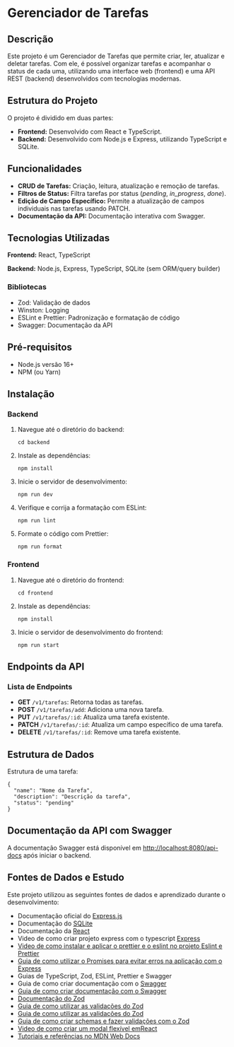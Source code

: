 <h1>Gerenciador de Tarefas</h1>

<h2>Descrição</h2>
<p>Este projeto é um Gerenciador de Tarefas que permite criar, ler, atualizar e deletar tarefas. Com ele, é possível organizar tarefas e acompanhar o status de cada uma, utilizando uma interface web (frontend) e uma API REST (backend) desenvolvidos com tecnologias modernas.</p>

<h2>Estrutura do Projeto</h2>
<p>O projeto é dividido em duas partes:</p>
<ul>
  <li><strong>Frontend:</strong> Desenvolvido com React e TypeScript.</li>
  <li><strong>Backend:</strong> Desenvolvido com Node.js e Express, utilizando TypeScript e SQLite.</li>
</ul>

<h2>Funcionalidades</h2>
<ul>
  <li><strong>CRUD de Tarefas:</strong> Criação, leitura, atualização e remoção de tarefas.</li>
  <li><strong>Filtros de Status:</strong> Filtra tarefas por status (<em>pending</em>, <em>in_progress</em>, <em>done</em>).</li>
  <li><strong>Edição de Campo Específico:</strong> Permite a atualização de campos individuais nas tarefas usando PATCH.</li>
  <li><strong>Documentação da API:</strong> Documentação interativa com Swagger.</li>
</ul>

<h2>Tecnologias Utilizadas</h2>
<p><strong>Frontend:</strong> React, TypeScript</p>
<p><strong>Backend:</strong> Node.js, Express, TypeScript, SQLite (sem ORM/query builder)</p>
<h3>Bibliotecas</h3>
<ul>
  <li>Zod: Validação de dados</li>
  <li>Winston: Logging</li>
  <li>ESLint e Prettier: Padronização e formatação de código</li>
  <li>Swagger: Documentação da API</li>
</ul>

<h2>Pré-requisitos</h2>
<ul>
  <li>Node.js versão 16+</li>
  <li>NPM (ou Yarn)</li>
</ul>

<h2>Instalação</h2>
<h3>Backend</h3>
<ol>
  <li>Navegue até o diretório do backend:
    <pre><code>cd backend</code></pre>
  </li>
  <li>Instale as dependências:
    <pre><code>npm install</code></pre>
  </li>
  <li>Inicie o servidor de desenvolvimento:
    <pre><code>npm run dev</code></pre>
  </li>
  <li>Verifique e corrija a formatação com ESLint:
    <pre><code>npm run lint</code></pre>
  </li>
  <li>Formate o código com Prettier:
    <pre><code>npm run format</code></pre>
  </li>
</ol>

<h3>Frontend</h3>
<ol>
  <li>Navegue até o diretório do frontend:
    <pre><code>cd frontend</code></pre>
  </li>
  <li>Instale as dependências:
    <pre><code>npm install</code></pre>
  </li>
  <li>Inicie o servidor de desenvolvimento do frontend:
    <pre><code>npm run start</code></pre>
  </li>
</ol>

<h2>Endpoints da API</h2>
<h3>Lista de Endpoints</h3>
<ul>
  <li><strong>GET</strong> <code>/v1/tarefas</code>: Retorna todas as tarefas.</li>
  <li><strong>POST</strong> <code>/v1/tarefas/add</code>: Adiciona uma nova tarefa.</li>
  <li><strong>PUT</strong> <code>/v1/tarefas/:id</code>: Atualiza uma tarefa existente.</li>
  <li><strong>PATCH</strong> <code>/v1/tarefas/:id</code>: Atualiza um campo específico de uma tarefa.</li>
  <li><strong>DELETE</strong> <code>/v1/tarefas/:id</code>: Remove uma tarefa existente.</li>
</ul>

<h2>Estrutura de Dados</h2>
<p>Estrutura de uma tarefa:</p>
<pre><code>{
  "name": "Nome da Tarefa",
  "description": "Descrição da tarefa",
  "status": "pending"
}</code></pre>

<h2>Documentação da API com Swagger</h2>
<p>A documentação Swagger está disponível em <a href="http://localhost:8080/api-docs">http://localhost:8080/api-docs</a> após iniciar o backend.</p>

<h2>Fontes de Dados e Estudo</h2>
<p>Este projeto utilizou as seguintes fontes de dados e aprendizado durante o desenvolvimento:</p>
<ul>
  <li>Documentação oficial do <a href="https://expressjs.com/">Express.js</a></li>
  <li>Documentação do <a href="https://www.sqlite.org/docs.html">SQLite</a></li>
  <li>Documentação da <a href="https://react.dev/">React</a></li>
  <li>Video de como criar projeto express com o typescript <a href="https://www.youtube.com/watch?v=mfrz_kDRPNk">Express</li>
    <li>Video de como instalar e aplicar o prettier e o eslint no projeto <a href="https://www.youtube.com/watch?v=RO3l_xy7GeM">Eslint e Prettier</li>
  <li>Guia de como utilizar o Promises para evitar erros na aplicação com o <a href="https://medium.com/@xiaominghu19922/proper-error-handling-in-express-server-with-typescript-8cd4ffb67188">Express</a></li>
  <li>Guias de TypeScript, Zod, ESLint, Prettier e Swagger</li>
  <li>Guia de como criar documentação com o <a href="https://medium.com/@sagiweizmann/express-to-impress-documenting-apis-with-swagger-3744e95c1870">Swagger</li>
  <li>Guia de como criar documentação com o <a href="https://blog.logrocket.com/documenting-express-js-api-swagger/">Swagger</li>
  <li>Documentação do <a href="https://zod.dev/">Zod</li>
  <li>Guia de como utilizar as validações do <a href="https://dev.to/osalumense/validating-request-data-in-expressjs-using-zod-a-comprehensive-guide-3a0j">Zod</li>
  <li>Guia de como utilizar as validações do <a href="https://dev.to/franciscomendes10866/schema-validation-with-zod-and-expressjs-111p">Zod</li>
  <li>Guia de como criar schemas e fazer validações com o <a href="https://blog.logrocket.com/schema-validation-typescript-zod/">Zod</li>
    <li>Video de como criar um modal flexível em<a href="https://www.youtube.com/watch?v=lIPhz8SlwAg">React</li>
  <li>Tutoriais e referências no <a href="https://developer.mozilla.org/">MDN Web Docs</a></li>
</ul>
